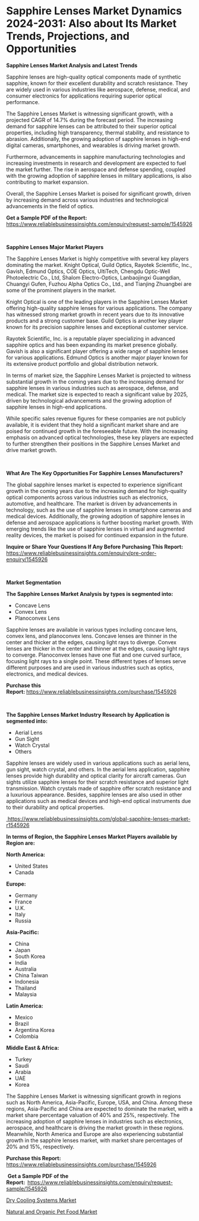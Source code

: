 <p><h1>Sapphire Lenses Market Dynamics 2024-2031: Also about Its Market Trends, Projections, and Opportunities</h1></p><p><strong>Sapphire Lenses Market Analysis and Latest Trends</strong></p>
<p><p>Sapphire lenses are high-quality optical components made of synthetic sapphire, known for their excellent durability and scratch resistance. They are widely used in various industries like aerospace, defense, medical, and consumer electronics for applications requiring superior optical performance.</p><p>The Sapphire Lenses Market is witnessing significant growth, with a projected CAGR of 14.7% during the forecast period. The increasing demand for sapphire lenses can be attributed to their superior optical properties, including high transparency, thermal stability, and resistance to abrasion. Additionally, the growing adoption of sapphire lenses in high-end digital cameras, smartphones, and wearables is driving market growth.</p><p>Furthermore, advancements in sapphire manufacturing technologies and increasing investments in research and development are expected to fuel the market further. The rise in aerospace and defense spending, coupled with the growing adoption of sapphire lenses in military applications, is also contributing to market expansion.</p><p>Overall, the Sapphire Lenses Market is poised for significant growth, driven by increasing demand across various industries and technological advancements in the field of optics.</p></p>
<p><strong>Get a Sample PDF of the Report:&nbsp;</strong> <a href="https://www.reliablebusinessinsights.com/enquiry/request-sample/1545926">https://www.reliablebusinessinsights.com/enquiry/request-sample/1545926</a></p>
<p>&nbsp;</p>
<p><strong>Sapphire Lenses Major Market Players</strong></p>
<p><p>The Sapphire Lenses Market is highly competitive with several key players dominating the market. Knight Optical, Guild Optics, Rayotek Scientific, Inc., Gavish, Edmund Optics, COE Optics, UltiTech, Chengdu Optic-Well Photoelectric Co., Ltd, Shalom Electro-Optics, Lanbaojingxi Guangdian, Chuangyi Gufen, Fuzhou Alpha Optics Co., Ltd., and Tianjing Zhuangbei are some of the prominent players in the market.</p><p>Knight Optical is one of the leading players in the Sapphire Lenses Market offering high-quality sapphire lenses for various applications. The company has witnessed strong market growth in recent years due to its innovative products and a strong customer base. Guild Optics is another key player known for its precision sapphire lenses and exceptional customer service.</p><p>Rayotek Scientific, Inc. is a reputable player specializing in advanced sapphire optics and has been expanding its market presence globally. Gavish is also a significant player offering a wide range of sapphire lenses for various applications. Edmund Optics is another major player known for its extensive product portfolio and global distribution network.</p><p>In terms of market size, the Sapphire Lenses Market is projected to witness substantial growth in the coming years due to the increasing demand for sapphire lenses in various industries such as aerospace, defense, and medical. The market size is expected to reach a significant value by 2025, driven by technological advancements and the growing adoption of sapphire lenses in high-end applications.</p><p>While specific sales revenue figures for these companies are not publicly available, it is evident that they hold a significant market share and are poised for continued growth in the foreseeable future. With the increasing emphasis on advanced optical technologies, these key players are expected to further strengthen their positions in the Sapphire Lenses Market and drive market growth.</p></p>
<p>&nbsp;</p>
<p><strong>What Are The Key Opportunities For Sapphire Lenses Manufacturers?</strong></p>
<p><p>The global sapphire lenses market is expected to experience significant growth in the coming years due to the increasing demand for high-quality optical components across various industries such as electronics, automotive, and healthcare. The market is driven by advancements in technology, such as the use of sapphire lenses in smartphone cameras and medical devices. Additionally, the growing adoption of sapphire lenses in defense and aerospace applications is further boosting market growth. With emerging trends like the use of sapphire lenses in virtual and augmented reality devices, the market is poised for continued expansion in the future.</p></p>
<p><strong>Inquire or Share Your Questions If Any Before Purchasing This Report:</strong> <a href="https://www.reliablebusinessinsights.com/enquiry/pre-order-enquiry/1545926">https://www.reliablebusinessinsights.com/enquiry/pre-order-enquiry/1545926</a></p>
<p>&nbsp;</p>
<p><strong>Market Segmentation</strong></p>
<p><strong>The Sapphire Lenses Market Analysis by types is segmented into:</strong></p>
<p><ul><li>Concave Lens</li><li>Convex Lens</li><li>Planoconvex Lens</li></ul></p>
<p><p>Sapphire lenses are available in various types including concave lens, convex lens, and planoconvex lens. Concave lenses are thinner in the center and thicker at the edges, causing light rays to diverge. Convex lenses are thicker in the center and thinner at the edges, causing light rays to converge. Planoconvex lenses have one flat and one curved surface, focusing light rays to a single point. These different types of lenses serve different purposes and are used in various industries such as optics, electronics, and medical devices.</p></p>
<p><strong>Purchase this Report:&nbsp;</strong><a href="https://www.reliablebusinessinsights.com/purchase/1545926">https://www.reliablebusinessinsights.com/purchase/1545926</a></p>
<p>&nbsp;</p>
<p><strong>The Sapphire Lenses Market Industry Research by Application is segmented into:</strong></p>
<p><ul><li>Aerial Lens</li><li>Gun Sight</li><li>Watch Crystal</li><li>Others</li></ul></p>
<p><p>Sapphire lenses are widely used in various applications such as aerial lens, gun sight, watch crystal, and others. In the aerial lens application, sapphire lenses provide high durability and optical clarity for aircraft cameras. Gun sights utilize sapphire lenses for their scratch resistance and superior light transmission. Watch crystals made of sapphire offer scratch resistance and a luxurious appearance. Besides, sapphire lenses are also used in other applications such as medical devices and high-end optical instruments due to their durability and optical properties.</p></p>
<p><a href="https://www.reliablebusinessinsights.com/global-sapphire-lenses-market-r1545926">&nbsp;https://www.reliablebusinessinsights.com/global-sapphire-lenses-market-r1545926</a></p>
<p><strong>In terms of Region, the Sapphire Lenses Market Players available by Region are:</strong></p>
<p>
    <p> <strong> North America: </strong>
        <ul>
            <li>United States</li>
            <li>Canada</li>
        </ul>
        </p> 
    <p> <strong> Europe: </strong>
        <ul>
            <li>Germany</li>
            <li>France</li>
            <li>U.K.</li>
            <li>Italy</li>
            <li>Russia</li>
        </ul>
        </p> 
    <p> <strong> Asia-Pacific: </strong>
        <ul>
            <li>China</li>
            <li>Japan</li>
            <li>South Korea</li>
            <li>India</li>
            <li>Australia</li>
            <li>China Taiwan</li>
            <li>Indonesia</li>
            <li>Thailand</li>
            <li>Malaysia</li>
        </ul>
        </p> 
    <p> <strong> Latin America: </strong>
        <ul>
            <li>Mexico</li>
            <li>Brazil</li>
            <li>Argentina Korea</li>
            <li>Colombia</li>
        </ul>
        </p> 
    <p> <strong> Middle East & Africa: </strong>
        <ul>
            <li>Turkey</li>
            <li>Saudi</li>
            <li>Arabia</li>
            <li>UAE</li>
            <li>Korea</li>
        </ul>
    </p>
    </p>
<p><p>The Sapphire Lenses Market is witnessing significant growth in regions such as North America, Asia-Pacific, Europe, USA, and China. Among these regions, Asia-Pacific and China are expected to dominate the market, with a market share percentage valuation of 40% and 25%, respectively. The increasing adoption of sapphire lenses in industries such as electronics, aerospace, and healthcare is driving the market growth in these regions. Meanwhile, North America and Europe are also experiencing substantial growth in the sapphire lenses market, with market share percentages of 20% and 15%, respectively.</p></p>
<p><strong>Purchase this Report: </strong><a href="https://www.reliablebusinessinsights.com/purchase/1545926">https://www.reliablebusinessinsights.com/purchase/1545926</a></p>
<p>&nbsp;<strong>Get a Sample PDF of the Report:&nbsp;&nbsp;</strong><a href="https://www.reliablebusinessinsights.com/enquiry/request-sample/1545926">https://www.reliablebusinessinsights.com/enquiry/request-sample/1545926</a></p>
<p><strong></strong></p>
<p><p><a href="https://issuu.com/reportprime-2/docs/dry-cooling-systems-market-size-2030.pptx">Dry Cooling Systems Market</a></p><p><a href="https://github.com/lubmix/Market-Research-Report-List-3/blob/main/natural-and-organic-pet-food-market.md">Natural and Organic Pet Food Market</a></p></p>